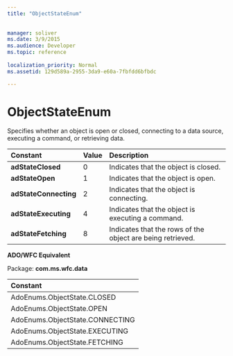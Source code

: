 ```yaml
---
title: "ObjectStateEnum"
 
 
manager: soliver
ms.date: 3/9/2015
ms.audience: Developer
ms.topic: reference
  
localization_priority: Normal
ms.assetid: 129d589a-2955-3da9-e60a-7fbfdd6bfbdc

---
```


# ObjectStateEnum

Specifies whether an object is open or closed, connecting to a data source, executing a command, or retrieving data.
  
|**Constant**|**Value**|**Description**|
|:-----|:-----|:-----|
|**adStateClosed** <br/> |0  <br/> |Indicates that the object is closed.  <br/> |
|**adStateOpen** <br/> |1  <br/> |Indicates that the object is open.  <br/> |
|**adStateConnecting** <br/> |2  <br/> |Indicates that the object is connecting.  <br/> |
|**adStateExecuting** <br/> |4  <br/> |Indicates that the object is executing a command.  <br/> |
|**adStateFetching** <br/> |8  <br/> |Indicates that the rows of the object are being retrieved.  <br/> |
   
 **ADO/WFC Equivalent**
  
Package: **com.ms.wfc.data**
  
|**Constant**|
|:-----|
|AdoEnums.ObjectState.CLOSED  <br/> |
|AdoEnums.ObjectState.OPEN  <br/> |
|AdoEnums.ObjectState.CONNECTING  <br/> |
|AdoEnums.ObjectState.EXECUTING  <br/> |
|AdoEnums.ObjectState.FETCHING  <br/> |
   

